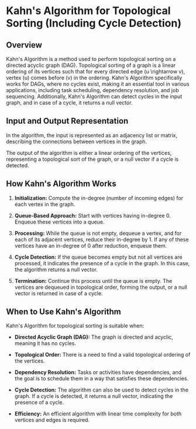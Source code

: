 # Kahn's Algorithm for Topological Sorting (Including Cycle Detection)

## Overview

Kahn's Algorithm is a method used to perform topological sorting on a directed acyclic graph (DAG). Topological sorting of a graph is a linear ordering of its vertices such that for every directed edge \(u \rightarrow v\), vertex \(u\) comes before \(v\) in the ordering. Kahn's Algorithm specifically works for DAGs, where no cycles exist, making it an essential tool in various applications, including task scheduling, dependency resolution, and job sequencing. Additionally, Kahn's Algorithm can detect cycles in the input graph, and in case of a cycle, it returns a null vector.

## Input and Output Representation

In the algorithm, the input is represented as an adjacency list or matrix, describing the connections between vertices in the graph.

The output of the algorithm is either a linear ordering of the vertices, representing a topological sort of the graph, or a null vector if a cycle is detected.

## How Kahn's Algorithm Works

1. **Initialization:** Compute the in-degree (number of incoming edges) for each vertex in the graph.

2. **Queue-Based Approach:** Start with vertices having in-degree 0. Enqueue these vertices into a queue.

3. **Processing:** While the queue is not empty, dequeue a vertex, and for each of its adjacent vertices, reduce their in-degree by 1. If any of these vertices have an in-degree of 0 after reduction, enqueue them.

4. **Cycle Detection:** If the queue becomes empty but not all vertices are processed, it indicates the presence of a cycle in the graph. In this case, the algorithm returns a null vector.

5. **Termination:** Continue this process until the queue is empty. The vertices are dequeued in topological order, forming the output, or a null vector is returned in case of a cycle.

## When to Use Kahn's Algorithm

Kahn's Algorithm for topological sorting is suitable when:

- **Directed Acyclic Graph (DAG):** The graph is directed and acyclic, meaning it has no cycles.

- **Topological Order:** There is a need to find a valid topological ordering of the vertices.

- **Dependency Resolution:** Tasks or activities have dependencies, and the goal is to schedule them in a way that satisfies these dependencies.

- **Cycle Detection:** The algorithm can also be used to detect cycles in the graph. If a cycle is detected, it returns a null vector, indicating the presence of a cycle.

- **Efficiency:** An efficient algorithm with linear time complexity for both vertices and edges is required.


